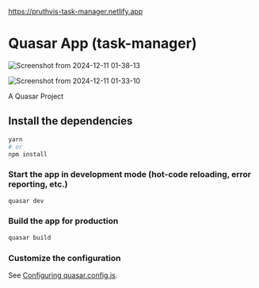 https://pruthvis-task-manager.netlify.app
# Quasar App (task-manager)

![Screenshot from 2024-12-11 01-38-13](https://github.com/user-attachments/assets/c6aff2f8-5d95-4ff6-98e7-5c34ab3b9caa)

![Screenshot from 2024-12-11 01-33-10](https://github.com/user-attachments/assets/4f916236-206c-4a37-b075-8f4b5d22f196)


A Quasar Project

## Install the dependencies
```bash
yarn
# or
npm install
```

### Start the app in development mode (hot-code reloading, error reporting, etc.)
```bash
quasar dev
```


### Build the app for production
```bash
quasar build
```

### Customize the configuration
See [Configuring quasar.config.js](https://v2.quasar.dev/quasar-cli-vite/quasar-config-js).

